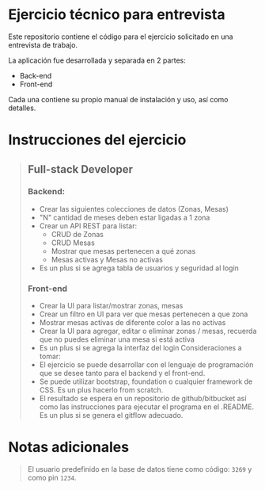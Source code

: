 # Ejercicio técnico para entrevista
Este repositorio contiene el código para el ejercicio solicitado en una entrevista de trabajo.

La aplicación fue desarrollada y separada en 2 partes:
- Back-end
- Front-end

Cada una contiene su propio manual de instalación y uso, así como detalles.

# Instrucciones del ejercicio

> ## Full-stack Developer
>
> ### Backend:
> - Crear las siguientes colecciones de datos (Zonas, Mesas)
> - "N" cantidad de meses deben estar ligadas a 1 zona
> - Crear un API REST para listar:
>   - CRUD de Zonas
>   - CRUD Mesas
>   - Mostrar que mesas pertenecen a qué zonas
>   - Mesas activas y Mesas no activas
> - Es un plus si se agrega tabla de usuarios y seguridad al login
>
> ### Front-end
> - Crear la UI para listar/mostrar zonas, mesas
> - Crear un filtro en UI para ver que mesas pertenecen a que
zona
> - Mostrar mesas activas de diferente color a las no activas
> - Crear la UI para agregar, editar o eliminar zonas / mesas,
recuerda que no puedes eliminar una mesa si está activa
> - Es un plus si se agrega la interfaz del login
Consideraciones a tomar:
> - El ejercicio se puede desarrollar con el lenguaje de
programación que se desee tanto para el backend y el
front-end.
> - Se puede utilizar bootstrap, foundation o cualquier
framework de CSS. Es un plus hacerlo from scratch.
> - El resultado se espera en un repositorio de github/bitbucket
así como las instrucciones para ejecutar el programa en el
.README.
> Es un plus si se genera el gitflow adecuado.

# Notas adicionales
> El usuario predefinido en la base de datos tiene como código: `3269` y como pin `1234`.
